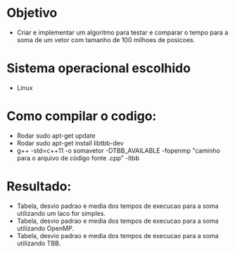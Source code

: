 # Objetivo
- Criar e implementar um algoritmo para testar e comparar o tempo para a soma de um vetor com tamanho de 100 milhoes de posicoes.

# Sistema operacional escolhido
- Linux

# Como compilar o codigo:
- Rodar sudo apt-get update
- Rodar sudo apt-get install libtbb-dev
- g++ -std=c++11 -o somavetor -DTBB_AVAILABLE -fopenmp "caminho para o arquivo de código fonte .cpp” -ltbb

# Resultado:
- Tabela, desvio padrao e media dos tempos de execucao para a soma utilizando um laco for simples.
- Tabela, desvio padrao e media dos tempos de execucao para a soma utilizando OpenMP.
- Tabela, desvio padrao e media dos tempos de execucao para a soma utilizando TBB.

